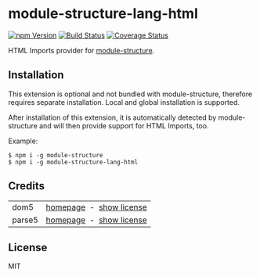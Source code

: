 # module-structure-lang-html

<a href="https://www.npmjs.com/package/module-structure-lang-html"><img alt="npm Version" src="https://img.shields.io/npm/v/module-structure-lang-html.svg"></a>
<a href="https://travis-ci.org/rfruesmer/module-structure-lang-html"><img alt="Build Status" src="https://travis-ci.org/rfruesmer/module-structure-lang-html.svg?branch=master"></a>
<a href="https://codecov.io/gh/rfruesmer/module-structure-lang-html"><img alt="Coverage Status" src="https://codecov.io/gh/rfruesmer/module-structure-lang-html/master.svg"></a>


HTML Imports provider for <a href="https://www.npmjs.com/package/module-structure">module-structure</a>. 

## Installation

This  extension is optional and not bundled with module-structure, therefore requires separate installation. Local and global installation is supported.

After installation of this extension, it is automatically detected by module-structure and will then provide support for HTML Imports, too.
 
Example:

<pre><code>$ npm i -g module-structure
$ npm i -g module-structure-lang-html
</code></pre>

## Credits

<table align="center">
    <tr>
        <td>dom5</td>
        <td align="right">
            <a href="https://github.com/Polymer/dom5/">homepage</a>
            &nbsp;-&nbsp;  
            <a href="https://github.com/Polymer/dom5/blob/master/LICENSE">show license</a>
        </td>
    </tr>
    <tr>
        <td>parse5</td>
        <td align="right">
            <a href="https://www.npmjs.com/package/parse5/">homepage</a>
            &nbsp;-&nbsp;  
            <a href="https://github.com/inikulin/parse5/blob/master/LICENSE">show license</a>
        </td>
    </tr>
</table>

## License

MIT
